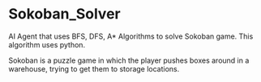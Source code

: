 # Sokoban_Solver

AI Agent that uses BFS, DFS, A* Algorithms to solve Sokoban game.
This algorithm uses python.



Sokoban is a puzzle game in which the player pushes boxes around in a warehouse, trying to get them to storage locations.
